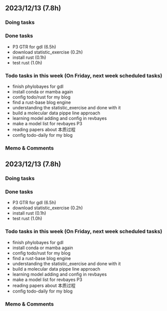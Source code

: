 ## 2023/12/13 (7.8h)
### Doing tasks

### Done tasks
- P3 GTR for gdl (6.5h)
- download statistic_exercise (0.2h)
- install rust (0.1h)
- test rust (1.0h)

### Todo tasks in this week (On Friday, next week scheduled tasks)
- finish phylobayes for gdl
- install conda or mamba again
- config todo/rust for my blog
- find a rust-base blog engine
- understanding the statistic_exercise and done with it
- build a molecular data pippe line approach
- learning model adding and config in revbayes
- make a model list for revbayes P3
- reading papers about 本质过程
- config todo-daily for my blog

### Memo & Comments


## 2023/12/13 (7.8h)
### Doing tasks

### Done tasks
- P3 GTR for gdl (6.5h)
- download statistic_exercise (0.2h)
- install rust (0.1h)
- test rust (1.0h)

### Todo tasks in this week (On Friday, next week scheduled tasks)
- finish phylobayes for gdl
- install conda or mamba again
- config todo/rust for my blog
- find a rust-base blog engine
- understanding the statistic_exercise and done with it
- build a molecular data pippe line approach
- learning model adding and config in revbayes
- make a model list for revbayes P3
- reading papers about 本质过程
- config todo-daily for my blog

### Memo & Comments


